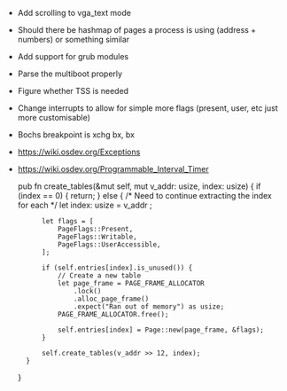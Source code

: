- Add scrolling to vga_text mode
- Should there be hashmap of pages a process is using (address + numbers) or something similar
- Add support for grub modules
- Parse the multiboot properly
- Figure whether TSS is needed
- Change interrupts to allow for simple more flags (present, user, etc just more customisable)
- Bochs breakpoint is xchg bx, bx
- https://wiki.osdev.org/Exceptions
- https://wiki.osdev.org/Programmable_Interval_Timer

                    
                                    

    pub fn create_tables(&mut self, mut v_addr: usize, index: usize) {
        if (index == 0) {
            return;
        } else {
            /*
               Need to continue extracting the index for each
            */
            let index: usize = v_addr ;

            let flags = [
                PageFlags::Present,
                PageFlags::Writable,
                PageFlags::UserAccessible,
            ];

            if (self.entries[index].is_unused()) {
                // Create a new table
                let page_frame = PAGE_FRAME_ALLOCATOR
                    .lock()
                    .alloc_page_frame()
                    .expect("Ran out of memory") as usize;
                PAGE_FRAME_ALLOCATOR.free();

                self.entries[index] = Page::new(page_frame, &flags);
            }

            self.create_tables(v_addr >> 12, index);
        }
    }